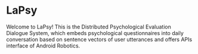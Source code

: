 # LaPsy

Welcome to LaPsy! This is the Distributed Psychological Evaluation Dialogue System, which embeds psychological questionnaires into daily conversation based on sentence vectors of user utterances and offers APIs interface of Android Robotics.
